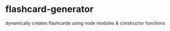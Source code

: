 # flashcard-generator
dynamically creates flashcards using node modules &amp; constructor functions
